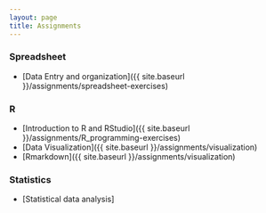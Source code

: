 ```yaml
---
layout: page
title: Assignments
---
```


### Spreadsheet

* [Data Entry and organization]({{ site.baseurl }}/assignments/spreadsheet-exercises)

### R

* [Introduction to R and RStudio]({{ site.baseurl }}/assignments/R_programming-exercises)
* [Data Visualization]({{ site.baseurl }}/assignments/visualization)
* [Rmarkdown]({{ site.baseurl }}/assignments/visualization)


### Statistics

* [Statistical data analysis]

